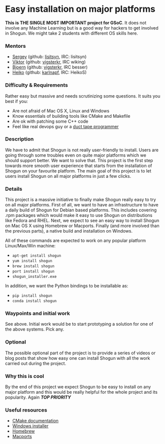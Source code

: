 # Easy installation on major platforms
**This is THE SINGLE MOST IMPORTANT project for GSoC**. It does not involve any Machine Learning but is a good way for hackers to get involved in Shogun. We might take 2 students with different OS skills here.

### Mentors
 * [Sergey](Sergey%20Lisitsyn) (github: [lisitsyn](https://github.com/lisitsyn), IRC: lisitsyn)
 * [Viktor](Viktor%20Gal) (github: [vigsterkr](https://github.com/vigsterkr), IRC wiking)
 * [Bjoern](Viktor%20Gal) (github: [vigsterkr](https://github.com/vigsterkr), IRC besser)
 * [Heiko](Heiko%20Strathmann) (github: [karlnapf](https://github.com/karlnapf), IRC: HeikoS)

### Difficulty & Requirements

Rather easy but massive and needs scrutinizing some questions.
It suits you best if you:

* Are not afraid of Mac OS X, Linux and Windows
* Know essentials of building tools like CMake and Makefile
* Are ok with patching some C++ code
* Feel like real devops guy or a [duct tape programmer](http://www.joelonsoftware.com/items/2009/09/23.html)

### Description

We have to admit that Shogun is not really user-friendly to install. Users are going through some troubles even on quite major platforms which we should support better. We want to solve that. This project is the first step towards more smooth user experience that starts from the installation of Shogun on your favourite platform. The main goal of this project is to let users install Shogun on all major platforms in just a few clicks.

### Details

This project is a massive initiative to finally make Shogun really easy to try on all major platforms. First of all, we want to have an infrastructure to have a daily build of Shogun for Debian based platforms. This includes covering .rpm packages which would make it easy to use Shogun on distributions like Fedora and RHEL. Next, we expect to see an easy way to install Shogun on Mac OS X using Homebrew or Macports. Finally (and more involved than the previous parts), a native build and installation on Windows. 

All of these commands are expected to work on any popular platform Linux/Max/Win machine:
 * ```apt-get install shogun```
 * ```yum install shogun```
 * ```brew install shogun```
 * ```port install shogun```
 * ```shogun_installer.exe```

In addition, we want the Python bindings to be installable as:
 * ```pip install shogun```
 * ```conda install shogun```

### Waypoints and initial work
See above. Initial work would be to start prototyping a solution for one of the above systems. Pick any.

### Optional
The possible optional part of the project is to provide a series of videos or blog posts that show how easy one can install Shogun with all the work carried out during the project.

### Why this is cool
By the end of this project we expect Shogun to be easy to install on any major platform and this would be really helpful for the whole project and its popularity. Again ***TOP PRIORITY***

### Useful resources
* [CMake documentation](http://www.cmake.org/documentation/)
* [Windows installer](https://msdn.microsoft.com/en-us/library/cc185688(v=vs.85).aspx)
* [Homebrew](http://brew.sh/)
* [Macports](https://www.macports.org/)